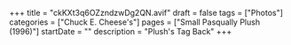 +++
title = "ckKXt3q6OZzndzwDg2QN.avif"
draft = false
tags = ["Photos"]
categories = ["Chuck E. Cheese's"]
pages = ["Small Pasqually Plush (1996)"]
startDate = ""
description = "Plush's Tag Back"
+++
